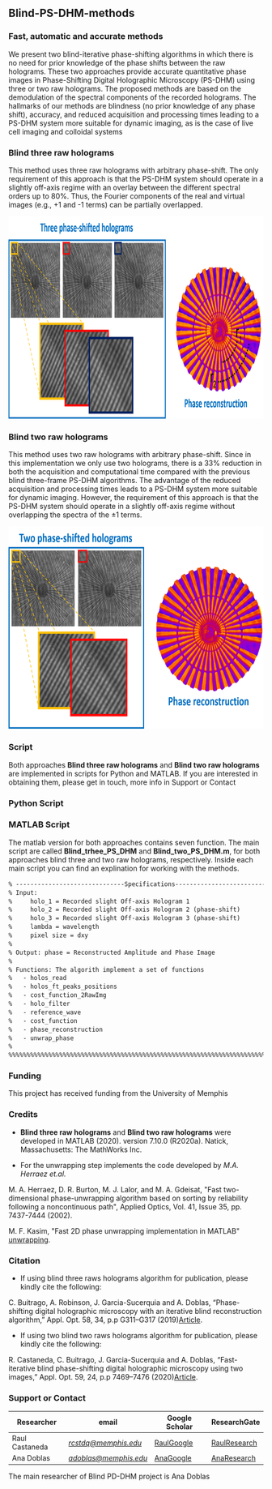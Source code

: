 ## Blind-PS-DHM-methods
### Fast, automatic and accurate methods 

We present two blind-iterative phase-shifting algorithms in which there is no need for prior knowledge of the phase shifts between the raw holograms. These two approaches provide accurate quantitative phase images in Phase-Shifting Digital Holographic Microscopy (PS-DHM) using three or two raw holograms. The proposed methods are based on the demodulation of the spectral components of the recorded holograms. The hallmarks of our methods are blindness (no prior knowledge of any phase shift), accuracy, and reduced acquisition and processing times leading to a PS-DHM system more suitable for dynamic imaging, as is the case of live cell imaging and colloidal systems


### Blind three raw holograms

This method uses three raw holograms with arbitrary phase-shift. The only requirement of this approach is that the PS-DHM system should operate in a slightly off-axis regime with an overlay between the different spectral orders up to 80%. Thus, the Fourier components of the real and virtual images (e.g., +1 and -1 terms) can be partially overlapped. 

<p align="center">
 <img src="images/trheeRawHolograms.png" alt="hi" class="inline" width="848" height="400"/> 
</p>

### Blind two raw holograms

This method uses two raw holograms with arbitrary phase-shift. Since in this implementation we only use two holograms, there is a 33% reduction in both the acquisition and computational time compared with the previous blind three-frame PS-DHM algorithms. The advantage of the reduced acquisition and processing times leads to a PS-DHM system more suitable for dynamic imaging. However, the requirement of this approach is that the PS-DHM system should operate in a slightly off-axis regime without overlapping the spectra of the ±1 terms.

<p align="center">
 <img src="images/twoRawHolograms.png" alt="hi" class="inline" width="684" height="400"/>
</p>

### Script 
Both approaches **Blind three raw holograms** and **Blind two raw holograms** are implemented in scripts for Python and MATLAB. If you are interested in obtaining them, please get in touch, more info in Support or Contact

### Python Script 


### MATLAB Script 
The matlab version for both approaches contains seven function. The main script are called **Blind_trhee_PS_DHM** and **Blind_two_PS_DHM.m**, for both approaches blind three and two raw holograms, respectively. Inside each main script you can find an explination for working with the methods.   
```markdown
% ------------------------------Specifications---------------------------------% 
% Input:                                                                       %
%     holo_1 = Recorded slight Off-axis Hologram 1                             %
%     holo_2 = Recorded slight Off-axis Hologram 2 (phase-shift)               %
%     holo_3 = Recorded slight Off-axis Hologram 3 (phase-shift)               %
%     lambda = wavelength                                                      % 
%     pixel size = dxy                                                         %
%                                                                              %
% Output: phase = Reconstructed Amplitude and Phase Image                      %
%                                                                              %
% Functions: The algorith implement a set of functions                         %
%   - holos_read                                                               %
%   - holos_ft_peaks_positions                                                 %
%   - cost_function_2RawImg                                                    %
%   - holo_filter                                                              %
%   - reference_wave                                                           % 
%   - cost_function                                                            %
%   - phase_reconstruction                                                     %
%   - unwrap_phase                                                             %
%                                                                              %
%%%%%%%%%%%%%%%%%%%%%%%%%%%%%%%%%%%%%%%%%%%%%%%%%%%%%%%%%%%%%%%%%%%%%%%%%%%%%%%%
```

### Funding
This project has received funding from the University of Memphis

### Credits
* **Blind three raw holograms** and **Blind two raw holograms** were developed in MATLAB (2020). version 7.10.0 (R2020a). Natick, Massachusetts: The MathWorks Inc.

* For the unwrapping step implements the code developed by *M.A. Herraez et.al.* 

M. A. Herraez, D. R. Burton, M. J. Lalor, and M. A. Gdeisat, "Fast two-dimensional phase-unwrapping algorithm based on sorting by reliability following a noncontinuous path", Applied Optics, Vol. 41, Issue 35, pp. 7437-7444 (2002).  

M. F. Kasim, "Fast 2D phase unwrapping implementation in MATLAB" [unwrapping](https://github.com/mfkasim91/unwrap_phase/). 

### Citation
* If using blind three raws holograms algorithm for publication, please kindly cite the following:

 C. Buitrago, A. Robinson, J. Garcia-Sucerquia and A. Doblas, “Phase-shifting digital holographic microscopy with an iterative blind reconstruction algorithm,” Appl. Opt. 58, 34, p.p G311–G317 (2019)[Article](https://www.osapublishing.org/ao/abstract.cfm?uri=ao-58-34-G311).

* If using two blind two raws holograms algorithm for publication, please kindly cite the following:

R. Castaneda, C. Buitrago, J. Garcia-Sucerquia and A. Doblas, “Fast-iterative blind phase-shifting digital holographic microscopy using two images,” Appl. Opt. 59, 24, p.p 7469–7476 (2020)[Article](https://www.osapublishing.org/ao/abstract.cfm?uri=ao-59-24-7469).  


### Support or Contact

| Researcher  | email | Google Scholar | ResearchGate |
| ------------- | ------------- |-------------| -------------|
| Raul Castaneda | *rcstdq@memphis.edu* | [RaulGoogle](https://scholar.google.com/citations?user=RBtkL1oAAAAJ&hl=en) | [RaulResearch](https://www.researchgate.net/profile/Raul_Castaneda_Quintero)
| Ana Doblas| *adoblas@memphis.edu* | [AnaGoogle](https://scholar.google.es/citations?user=PvvDEMYAAAAJ&hl=en) | [AnaResearch](https://www.researchgate.net/profile/Ana_Doblas2) |

The main researcher of Blind PD-DHM project is Ana Doblas 
